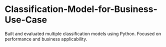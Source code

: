 # Classification-Model-for-Business-Use-Case
Built and evaluated multiple classification models using Python. Focused on performance and business applicability.
